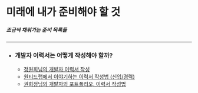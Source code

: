 # 미래에 내가 준비해야 할 것

##### 조금씩 채워가는 준비 목록들

<hr>

* ### 개발자 이력서는 어떻게 작성해야 할까?
    * [정원희님의 개발자 이력서 작성](https://wonny.space/writing/work/engineer-resume)
    * [원티드랩에서 이야기하는 이력서 작성법 (신입/경력)](https://brunch.co.kr/@wantedlab/29)
    * [권희정님의 개발자의 포트폴리오, 이력서 작성법](https://gmlwjd9405.github.io/2018/05/04/how-to-write-a-resume-for-a-developer.html)
